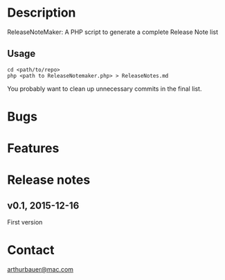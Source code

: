 Description
===============

ReleaseNoteMaker: A PHP script to generate a complete Release Note list

## Usage
 
    cd <path/to/repo>
    php <path to ReleaseNotemaker.php> > ReleaseNotes.md

You probably want to clean up unnecessary commits in the final list.


Bugs
===============

Features
===============

Release notes
===============
v0.1, 2015-12-16
----------------
First version


Contact
===============
arthurbauer@mac.com
